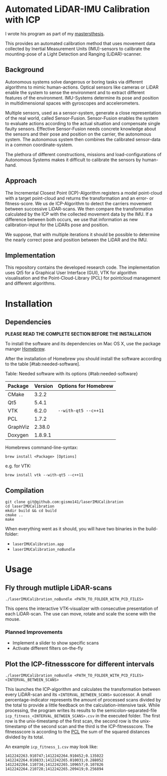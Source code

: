 # Automated LiDAR-IMU Calibration with ICP

I wrote his program as part of my [mastersthesis](https://github.com/gismo141/mastersthesis).

This provides an automated calibration method that uses movement data collected by Inertial Measurement Units (IMU)-sensors to calibrate the mounting-pose of a Light Detection and Ranging (LiDAR)-scanner.

## Background

Autonomous systems solve dangerous or boring tasks via different algorithms to mimic human-actions. Optical sensors like cameras or LiDAR enable the system to sense the environment and to extract different features of the environment. IMU-Systems determine its pose and position in multidimensional spaces with gyroscopes and accelerometers.

Multiple sensors, used as a sensor-system, generate a close representation of the real world, called Sensor-Fusion. Sensor-Fusion enables the system to evaluate actions according to the actual situation and compensate single faulty sensors. Effective Sensor-Fusion needs concrete knowledge about the sensors and their pose and position on the carrier, the autonomous system. The autonomous system then combines the calibrated sensor-data in a common coordinate-system.

The plethora of different constructions, missions and load-configurations of Autonomous Systems makes it difficult to calibrate the sensors by human-hand.

## Approach

The Incremental Closest Point (ICP)-Algorithm registers a model point-cloud with a target point-cloud and returns the transformation and an error- or fitness-score. We us de ICP-Algorithm to detect the carriers movement between successive LiDAR-scans. We then compare the transformation calculated by the ICP with the collected movement data by the IMU. If a difference between both occurs, we use that information as new calibration-input for the LiDARs pose and position.

We suppose, that with multiple iterations it should be possible to determine the nearly correct pose and position between the LiDAR and the IMU.  

## Implementation

This repository contains the developed research code. The implementation uses Qt5 for a Graphical User Interface (GUI), VTK for algorithm visualisation and the Point-Cloud-Library (PCL) for pointcloud management and different algorithms.

# Installation

## Dependencies

**PLEASE READ THE COMPLETE SECTION BEFORE THE INSTALLATION**

To install the software and its dependencies on Mac OS X, use the package manger [Homebrew](http://brew.sh).

After the installation of Homebrew you should install the software according to the table [#tab:needed-software].

Table: Needed software with its options {#tab:needed-software}

| Package  | Version | Options for Homebrew |
| :---     | :-----  | :--                  |
| CMake    | 3.2.2   |                      |
| Qt5      | 5.4.1   |                      |
| VTK      | 6.2.0   | `--with-qt5 --c++11` |
| PCL      | 1.7.2   |                      |
| GraphViz | 2.38.0  |                      |
| Doxygen  | 1.8.9.1 |                      |

Homebrews command-line-syntax:

```Shell
brew install <Package> [Options]
```

e.g. for VTK:

```Shell
brew install vtk --with-qt5 --c++11
```

## Compilation

```Shell
git clone git@github.com:gismo141/laserIMUCalibration
cd laserIMUCalibration
mkdir build && cd build
cmake ..
make
```

When everything went as it should, you will have two binaries in the build-folder:

- `laserIMUCalibration.app`
- `laserIMUCalibration_noBundle`

# Usage

## Fly through mutliple LiDAR-scans

```Shell
./laserIMUCalibration_noBundle <PATH_TO_FOLDER_WITH_PCD_FILES>
```

This opens the interactive VTK-visualizer with consecutive presentation of each LiDAR-scan. The use can move, rotate and scale the scene with the mouse.

### Planned Improvements

- Implement a slider to show specific scans
- Activate different filters on-the-fly

## Plot the ICP-fitnessscore for different intervals

```Shell
./laserIMUCalibration_noBundle <PATH_TO_FOLDER_WITH_PCD_FILES> <INTERVAL_BETWEEN_SCANS>
```

This launches the ICP-algorithm and calculates the transformation between every LiDAR-scan and its `<INTERVAL_BETWEEN_SCANS>` successor. A small percentage-indicator represents the amount of processed scans divided by the total to provide a little feedback on the calculation-intensive task. While processing, the program writes its results to the semicolon-separated-file `icp_fitness_<INTERVAL_BETWEEN_SCANS>.csv` in the executed folder. The first row is the unix-timestamp of the first scan, the second row is the unix-timestamp of the second scan and the third is the ICP-fitnessscore. The fitnessscore is according to the [PCL](http://docs.pointclouds.org/trunk/classpcl_1_1_registration.html#ab26742c383b6f5e86fb96a236fb08728) the sum of the squared distances divided by its total.

An example `icp_fitness_1.csv` may look like:

```csv
1412242263.910747;1412242264.910452;0.135022
1412242264.010833;1412242265.010031;0.288052
1412242264.110734;1412242265.109657;0.107826
1412242264.210728;1412242265.209419;0.256894
```
